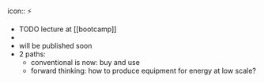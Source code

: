 icon:: ⚡️

- TODO lecture at [[bootcamp]]
-
- will be published soon
- 2 paths:
	- conventional is now: buy and use
	- forward thinking: how to produce equipment for energy at low scale?